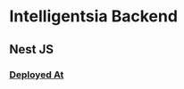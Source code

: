 # Intelligentsia Backend
## Nest JS
### [Deployed At](https://sohamviradiya.github.io/Intelligentsia/#/)
